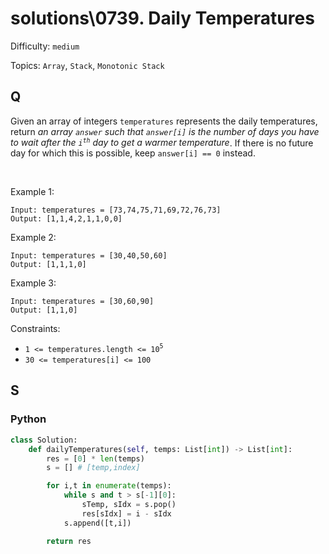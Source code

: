 # solutions\0739. Daily Temperatures

Difficulty: `medium`

Topics: `Array`, `Stack`, `Monotonic Stack`

## Q

Given an array of integers `temperatures` represents the daily temperatures, return _an array `answer` such that `answer[i]` is the number of days you have to wait after the `i`<sup>`th`</sup> day to get a warmer temperature_. If there is no future day for which this is possible, keep `answer[i] == 0` instead.

<br>

Example 1:

```
Input: temperatures = [73,74,75,71,69,72,76,73]
Output: [1,1,4,2,1,1,0,0]
```

Example 2:

```
Input: temperatures = [30,40,50,60]
Output: [1,1,1,0]
```

Example 3:

```
Input: temperatures = [30,60,90]
Output: [1,1,0]
```

Constraints:

- `1 <= temperatures.length <= 10`<sup>`5`</sup>
- `30 <= temperatures[i] <= 100`

## S

### Python

```python
class Solution:
    def dailyTemperatures(self, temps: List[int]) -> List[int]:
        res = [0] * len(temps)
        s = [] # [temp,index]

        for i,t in enumerate(temps):
            while s and t > s[-1][0]:
                sTemp, sIdx = s.pop()
                res[sIdx] = i - sIdx
            s.append([t,i])

        return res
```
